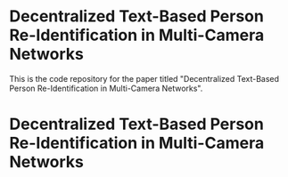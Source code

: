 # Decentralized Text-Based Person Re-Identification in Multi-Camera Networks
This is the code repository for the paper titled "Decentralized Text-Based Person Re-Identification in Multi-Camera Networks".


# Decentralized Text-Based Person Re-Identification in Multi-Camera Networks
